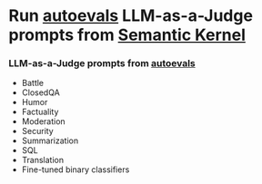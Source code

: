 # Run [autoevals](https://github.com/braintrustdata/autoevals) LLM-as-a-Judge prompts from [Semantic Kernel](https://github.com/microsoft/semantic-kernel)

### LLM-as-a-Judge prompts from [autoevals](https://github.com/braintrustdata/autoevals)

- Battle
- ClosedQA
- Humor
- Factuality
- Moderation
- Security
- Summarization
- SQL
- Translation
- Fine-tuned binary classifiers
